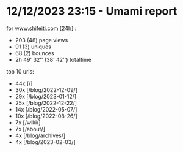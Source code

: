 # 12/12/2023 23:15 - Umami report
for www.shifeiti.com [24h] :

 - 203 (48) page views
 - 91 (3) uniques
 - 68 (2) bounces
 - 2h 49' 32'' (38' 42'') totaltime


top 10 urls:
 - 44x [/]
 - 30x [/blog/2022-12-09/]
 - 29x [/blog/2023-01-12/]
 - 25x [/blog/2022-12-22/]
 - 14x [/blog/2022-05-07/]
 - 10x [/blog/2022-08-26/]
 - 7x [/wiki/]
 - 7x [/about/]
 - 4x [/blog/archives/]
 - 4x [/blog/2023-02-03/]



